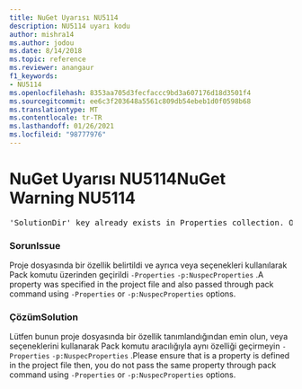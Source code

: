 ```yaml
---
title: NuGet Uyarısı NU5114
description: NU5114 uyarı kodu
author: mishra14
ms.author: jodou
ms.date: 8/14/2018
ms.topic: reference
ms.reviewer: anangaur
f1_keywords:
- NU5114
ms.openlocfilehash: 8353aa705d3fecfaccc9bd3a607176d18d3501f4
ms.sourcegitcommit: ee6c3f203648a5561c809db54ebeb1d0f0598b68
ms.translationtype: MT
ms.contentlocale: tr-TR
ms.lasthandoff: 01/26/2021
ms.locfileid: "98777976"
---
```

# <a name="nuget-warning-nu5114"></a><span data-ttu-id="41af5-103">NuGet Uyarısı NU5114</span><span class="sxs-lookup"><span data-stu-id="41af5-103">NuGet Warning NU5114</span></span>
<pre>'SolutionDir' key already exists in Properties collection. Overriding value.</pre>

### <a name="issue"></a><span data-ttu-id="41af5-104">Sorun</span><span class="sxs-lookup"><span data-stu-id="41af5-104">Issue</span></span>

<span data-ttu-id="41af5-105">Proje dosyasında bir özellik belirtildi ve ayrıca veya seçenekleri kullanılarak Pack komutu üzerinden geçirildi `-Properties` `-p:NuspecProperties` .</span><span class="sxs-lookup"><span data-stu-id="41af5-105">A property was specified in the project file and also passed through pack command using `-Properties` or `-p:NuspecProperties` options.</span></span> 


### <a name="solution"></a><span data-ttu-id="41af5-106">Çözüm</span><span class="sxs-lookup"><span data-stu-id="41af5-106">Solution</span></span>

<span data-ttu-id="41af5-107">Lütfen bunun proje dosyasında bir özellik tanımlandığından emin olun, veya seçeneklerini kullanarak Pack komutu aracılığıyla aynı özelliği geçirmeyin `-Properties` `-p:NuspecProperties` .</span><span class="sxs-lookup"><span data-stu-id="41af5-107">Please ensure that is a property is defined in the project file then, you do not pass the same property through pack command using `-Properties` or `-p:NuspecProperties` options.</span></span> 

